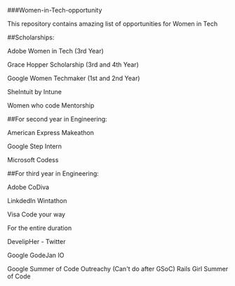 ###Women-in-Tech-opportunity

This repository contains amazing list of opportunities for Women in Tech

##Scholarships:

Adobe Women in Tech (3rd Year)

Grace Hopper Scholarship (3rd and 4th Year)

Google Women Techmaker (1st and 2nd Year)

SheIntuit by Intune

Women who code Mentorship

##For second year in Engineering:

American Express Makeathon

Google Step Intern

Microsoft Codess

##For third year in Engineering:

Adobe CoDiva

LinkdedIn Wintathon

Visa Code your way

For the entire duration

DevelipHer - Twitter

Google GodeJan IO

Google Summer of Code
Outreachy (Can't do after GSoC)
Rails Girl Summer of Code
